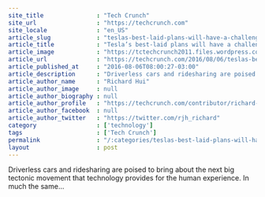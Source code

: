 ```yaml
---
site_title               : "Tech Crunch"
site_url                 : "https://techcrunch.com"
site_locale              : "en_US"
article_slug             : "teslas-best-laid-plans-will-have-a-challenge-in-convergence"
article_title            : "Tesla’s best-laid plans will have a challenge in convergence"
article_image            : "https://tctechcrunch2011.files.wordpress.com/2016/03/driverless.jpg?w=764&h=400&crop=1"
article_url              : "https://techcrunch.com/2016/08/06/teslas-best-laid-plans-will-have-a-challenge-in-convergence/"
article_published_at     : "2016-08-06T08:00:27-03:00"
article_description      : "Driverless cars and ridesharing are poised to bring about the next big tectonic movement that technology provides for the human experience. In much the same..."
article_author_name      : "Richard Hui"
article_author_image     : null
article_author_biography : null
article_author_profile   : "https://techcrunch.com/contributor/richard-hui/"
article_author_facebook  : null
article_author_twitter   : "https://twitter.com/rjh_richard"
category                 : ['technology']
tags                     : ['Tech Crunch']
permalink                : "/:categories/teslas-best-laid-plans-will-have-a-challenge-in-convergence/"
layout                   : post
---
```


Driverless cars and ridesharing are poised to bring about the next big tectonic movement that technology provides for the human experience. In much the same...
